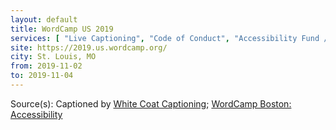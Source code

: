 ```yaml
---
layout: default
title: WordCamp US 2019
services: [ "Live Captioning", "Code of Conduct", "Accessibility Fund / Pledge / Statement", "Mobility Acccess", "Reserved Seating Near Stage", "Quiet/Rest Area", "Nursing / Pumping Room", "Sign Language Interpreting on Request", "Dietary Accommodation" ]
site: https://2019.us.wordcamp.org/
city: St. Louis, MO
from: 2019-11-02
to: 2019-11-04
---
```


Source(s): Captioned by [White Coat Captioning](http://www.whitecoatcaptioning.com/); [WordCamp Boston: Accessibility](https://2019.boston.wordcamp.org/location/accessibility/)